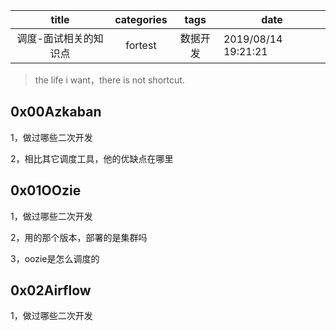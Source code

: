 |         title         | categories |   tags   | date                |
| :-------------------: | :--------: | :------: | ------------------- |
| 调度-面试相关的知识点 |  fortest   | 数据开发 | 2019/08/14 19:21:21 |

> the life i want，there is not shortcut.

## 0x00Azkaban

1，做过哪些二次开发

2，相比其它调度工具，他的优缺点在哪里

## 0x01OOzie

1，做过哪些二次开发

2，用的那个版本，部署的是集群吗

3，oozie是怎么调度的

## 0x02Airflow

1，做过哪些二次开发

